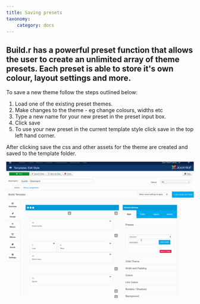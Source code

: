 ```yaml
---
title: Saving presets
taxonomy:
    category: docs
---
```



Build.r has a powerful preset function that allows the user to create an unlimited array of theme presets. Each preset is able to store it's own colour, layout settings and more.
----

To save a new theme follow the steps outlined below:

1. Load one of the existing preset themes.
2. Make changes to the theme - eg change colours, widths etc
3. Type a new name for your new preset in the preset input box.
4. Click save
5. To use your new preset in the current template style click save in the top left hand corner.

After clicking save the css and other assets for the theme are created and saved to the template folder.

![Create new style in Buildr](create-new-style.gif)

